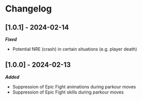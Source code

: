 # Changelog

## [1.0.1] - 2024-02-14

***Fixed***

- Potential NRE (crash) in certain situations (e.g. player death)

## [1.0.0] - 2024-02-13

***Added***

- Suppression of Epic Fight animations during parkour moves
- Suppression of Epic Fight skills during parkour moves
